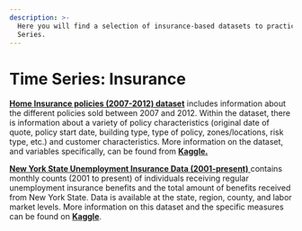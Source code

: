 ```yaml
---
description: >-
  Here you will find a selection of insurance-based datasets to practice Time
  Series.
---
```


# Time Series: Insurance

[**Home Insurance policies \(2007-2012\) dataset**](https://github.com/MaurissaCM/Decoded-DA-Datastore/raw/master/data/home-insurance.zip) includes information about the different policies sold between 2007 and 2012. Within the dataset, there is information about a variety of policy characteristics \(original date of quote, policy start date, building type, type of policy, zones/locations, risk type, etc.\) and customer characteristics. More information on the dataset, and variables specifically, can be found from [**Kaggle.**](https://www.kaggle.com/ycanario/home-insurance)

[**New York State Unemployment Insurance Data \(2001-present\)** ](https://github.com/MaurissaCM/Decoded-DA-Datastore/raw/master/data/unemployment-insurance-beneficiaries-and-benefit-amounts-paid-beginning-2001.csv.zip)contains monthly counts \(2001 to present\) of individuals receiving regular unemployment insurance benefits and the total amount of benefits received from New York State. Data is available at the state, region, county, and labor market levels. More information on this dataset and the specific measures can be found on [**Kaggle**](https://www.kaggle.com/new-york-state/nys-unemployment-insurance-data). 


